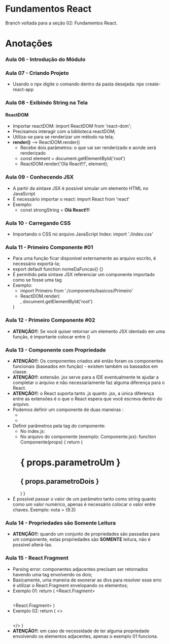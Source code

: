 # Fundamentos React
Branch voltada para a seção 02: Fundamentos React.

# Anotações

### Aula 06 - Introdução do Módulo

### Aula 07 - Criando Projeto

* Usando o npx digite o comando dentro da pasta desejada: npx create-react-app

### Aula 08 - Exibindo String na Tela

#### ReactDOM

* Importar reactDOM: import ReactDOM from 'react-dom';
* Precisamos interagir com a biblioteca reactDOM;
* Utiliza-se para se renderizar um método na tela;
* **render()** --> ReactDOM.render()
    * Recebe dois parâmetros: o que vai ser renderizado e aonde será renderizado
    * const element = document.getElementById('root')
    * ReactDOM.render('Olá React!!!', element);

### Aula 09 - Conhecendo JSX

* A partir da sintaxe JSX é possível simular um elemento HTML no JavaScript
* É necessário importar o react: import React from 'react'
* Exemplo:
    * const strongString = <strong>Olá React!!!</strong>

### Aula 10 - Carregando CSS

* Importando o CSS no arquivo JavaScript Index: import './index.css'

### Aula 11 - Primeiro Componente #01

* Para uma função ficar disponível externamente ao arquivo escrito, é necessário exportá-la;
* export default function nomeDaFuncao() {}
* É permitido pela sintaxe JSX referenciar um componente importado como se fosse uma tag
* Exemplo:
    * import Primeiro from './components/basicos/Primeiro'
    * ReactDOM.render(
        <div>
            <Primeiro></Primeiro>
        </div>, 
        document.getElementById('root')
    )

### Aula 12 - Primeiro Componente #02

* **ATENÇÃO!!**: Se você quiser retornar um elemento JSX identado em uma função, é importante colocar entre ()

### Aula 13 - Componente com Propriedade

* **ATENÇÃO!!**: Os componentes criados até então foram os componentes funcionais (baseados em função) - existem também os baseados em classe.
* **ATENÇÃO!!**: extensão .jsx serve para a IDE eventualmente te ajudar a completar o arquivo e não necessariamente faz alguma diferença para o React.
* **ATENÇÃO!!**: o React suporta tanto .js quanto .jsx, a única diferença entre as extensões é o que o React espera que você escreva dentro do arquivo.
* Podemos definir um componente de duas maneiras :
    * <Primeiro></Primeiro>
    * <Primeiro />
* Definir parâmetros pela tag do componente:
    * No index.js: <Componente parametroUm = "valorUm" parametroDois = "valorDois" />
    * No arquivo do componente (exemplo: Componente.jsx): 
    function Componente(props) {
        return (
            <div>
                <h1>{ props.parametroUm }</h1>
                <h2>{ props.parametroDois }</h2>
            </div>
        )
    }
* É possível passar o valor de um parâmetro tanto como string quanto como um valor numérico, apenas é necessário colocar o valor entre chaves. Exemplo: nota = {9.3}

### Aula 14 - Propriedades são Somente Leitura

* **ATENÇÃO!!**: quando um conjunto de propriedades são passadas para um componente, estas propriedades são **SOMENTE** leitura, não é possível alterá-las.

### Aula 15 - React Fragment

* Parsing error: componentes adjacentes precisam ser retornados havendo uma tag envolvendo os dois;
* Basicamente, uma maneira de exonerar as divs para resolver esse erro é utilizar o React.Fragment envelopando os elementos;
* Exemplo 01:
    return (
        <React.Fragment>
            <h2></h2>
            <p></p>
        <React.Fragment>
    )
* Exemplo 02:
    return (
        <>
            <h2></h2>
            <p></p>
        </>
    )
* **ATENÇÃO!!**: em caso de necessidade de ter alguma propriedade envolvendo os elementos adjacentes, apenas o exemplo 01 funciona.
